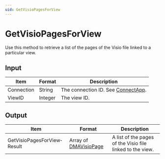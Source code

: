 ```yaml
---
uid: GetVisioPagesForView
---
```


# GetVisioPagesForView

Use this method to retrieve a list of the pages of the Visio file linked to a particular view.

## Input

| Item       | Format  | Description                                                                      |
|------------|---------|----------------------------------------------------------------------------------|
| Connection | String  | The connection ID. See [ConnectApp](xref:ConnectApp). |
| ViewID     | Integer | The view ID.                                                                     |

## Output

| Item | Format | Description |
|--|--|--|
| GetVisioPagesForView­Result | Array of [DMAVisioPage](xref:DMAVisioPage) | A list of the pages of the Visio file linked to the view. |
